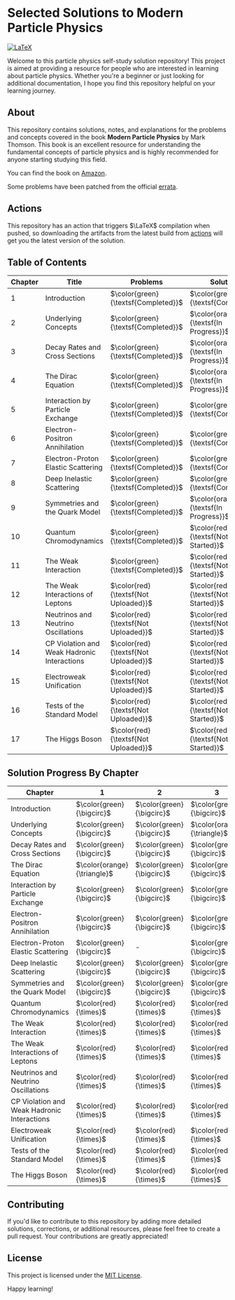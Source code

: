 # Selected Solutions to Modern Particle Physics 

[![LaTeX](https://github.com/youngwan-kim/ParticlePhysicsStudy/actions/workflows/build.yml/badge.svg)](https://github.com/youngwan-kim/ParticlePhysicsStudy/actions/workflows/build.yml)

Welcome to this particle physics self-study solution repository! 
This project is aimed at providing a resource for people who are interested in learning about particle physics. 
Whether you're a beginner or just looking for additional documentation, I hope you find this repository helpful on your learning journey.


## About

This repository contains solutions, notes, and explanations for the problems and concepts covered in the book **Modern Particle Physics** by Mark Thomson. 
This book is an excellent resource for understanding the fundamental concepts of particle physics and is highly recommended for anyone starting studying this field.

You can find the book on [Amazon](https://a.co/d/bVARRXf).

Some problems have been patched from the official [errata](https://www.hep.phy.cam.ac.uk/~thomson/MPP/ModernParticlePhysics_Errata.pdf).

## Actions

This repository has an action that triggers $\LaTeX$ compilation when pushed, so downloading the artifacts from the latest build from [actions](https://github.com/youngwan-kim/ParticlePhysicsStudy/actions) will get you the latest version of the solution.

## Table of Contents

| Chapter | Title                                            | Problems                               | Solutions                               |
| ------- | -------------------------------------------------|----------------------------------------| ----------------------------------------|
| 1       | Introduction                                     | $\color{green}{\textsf{Completed}}$    | $\color{green}{\textsf{Completed}}$     |
| 2       | Underlying Concepts                              | $\color{green}{\textsf{Completed}}$    | $\color{orange}{\textsf{In Progress}}$  |
| 3       | Decay Rates and Cross Sections                   | $\color{green}{\textsf{Completed}}$    | $\color{orange}{\textsf{In Progress}}$  |
| 4       | The Dirac Equation                               | $\color{green}{\textsf{Completed}}$    | $\color{orange}{\textsf{In Progress}}$  |
| 5       | Interaction by Particle Exchange                 | $\color{green}{\textsf{Completed}}$    | $\color{green}{\textsf{Completed}}$     |
| 6       | Electron-Positron Annihilation                   | $\color{green}{\textsf{Completed}}$    | $\color{green}{\textsf{Completed}}$     |
| 7       | Electron-Proton Elastic Scattering               | $\color{green}{\textsf{Completed}}$    | $\color{green}{\textsf{Completed}}$     |
| 8       | Deep Inelastic Scattering                        | $\color{green}{\textsf{Completed}}$    | $\color{green}{\textsf{Completed}}$     |
| 9       | Symmetries and the Quark Model                   | $\color{green}{\textsf{Completed}}$    | $\color{orange}{\textsf{In Progress}}$  |
| 10      | Quantum Chromodynamics                           | $\color{green}{\textsf{Completed}}$    | $\color{red}{\textsf{Not Started}}$     |
| 11      | The Weak Interaction                             | $\color{green}{\textsf{Completed}}$    | $\color{red}{\textsf{Not Started}}$     |
| 12      | The Weak Interactions of Leptons                 | $\color{red}{\textsf{Not Uploaded}}$   | $\color{red}{\textsf{Not Started}}$     |
| 13      | Neutrinos and Neutrino Oscillations              | $\color{red}{\textsf{Not Uploaded}}$   | $\color{red}{\textsf{Not Started}}$     |
| 14      | CP Violation and Weak Hadronic Interactions      | $\color{red}{\textsf{Not Uploaded}}$   | $\color{red}{\textsf{Not Started}}$     |
| 15      | Electroweak Unification                          | $\color{red}{\textsf{Not Uploaded}}$   | $\color{red}{\textsf{Not Started}}$     |
| 16      | Tests of the Standard Model                      | $\color{red}{\textsf{Not Uploaded}}$   | $\color{red}{\textsf{Not Started}}$     |
| 17      | The Higgs Boson                                  | $\color{red}{\textsf{Not Uploaded}}$   | $\color{red}{\textsf{Not Started}}$     |

## Solution Progress By Chapter

|Chapter                                      |               1             |             2              | 3                           | 4                          | 5                           | 6                           | 7                           | 8                           | 9 | 10 | 11 | 12 |13  | 14 | 15  | 16 | 17  |   
|---------------------------------------------|-----------------------------|----------------------------|-----------------------------|----------------------------|-----------------------------|-----------------------------|-----------------------------|-----------------------------|---|----|----|----|----|----|-----|----|-----|  
|Introduction                                 | $\color{green}{\bigcirc}$   | $\color{green}{\bigcirc}$  | $\color{green}{\bigcirc}$   | $\color{green}{\bigcirc}$  | $\color{green}{\bigcirc}$   | $\color{orange}{\triangle}$ |  $\color{green}{\bigcirc?}$ | $\color{green}{\bigcirc?}$  | $\color{green}{\bigcirc?}$  | $\color{green}{\bigcirc}$  | $\color{green}{\bigcirc ?}$ | -  | -  | -  | -   | -  | -   |  
|Underlying Concepts                          | $\color{green}{\bigcirc}$   | $\color{green}{\bigcirc}$  | $\color{orange}{\triangle}$ | $\color{green}{\bigcirc}$  | $\color{orange}{\triangle}$ | $\color{green}{\bigcirc}$   | $\color{green}{\bigcirc}$   | $\color{red}{\times}$       | $\color{green}{\bigcirc}$ | $\color{red}{\times}$ | $\color{red}{\times}$ | $\color{green}{\bigcirc}$   | $\color{green}{\bigcirc}$   | $\color{red}{\times}$   | $\color{red}{\times}$    | $\color{red}{\times}$   | $\color{red}{\times}$    |  
|Decay Rates and Cross Sections               | $\color{green}{\bigcirc}$   | $\color{green}{\bigcirc}$  | $\color{green}{\bigcirc}$   | $\color{green}{\bigcirc?}$ | $\color{green}{\bigcirc}$   | $\color{green}{\bigcirc?}$  | $\color{orange}{\triangle}$ | $\color{red}{\times}$       | $\color{red}{\times}$ | $\color{red}{\times}$ |  - | -  | -  | -  | -   | -  |  -  |  
|The Dirac Equation                           | $\color{orange}{\triangle}$ | $\color{green}{\bigcirc}$  | $\color{green}{\bigcirc}$   | $\color{red}{\times}$      | $\color{red}{\times}$       | $\color{green}{\bigcirc}$   | $\color{green}{\bigcirc}$   | $\color{green}{\bigcirc}$   | $\color{green}{\bigcirc}$ | $\color{green}{\bigcirc}$ | $\color{orange}{\triangle}$ | $\color{green}{\bigcirc}$ | $\color{green}{\bigcirc}$ | $\color{green}{\bigcirc}$ | $\color{green}{\bigcirc}$ | -  |  -  |  
|Interaction by Particle Exchange             | $\color{green}{\bigcirc}$   | $\color{green}{\bigcirc}$  | $\color{green}{\bigcirc}$   | -                          | -                           | -                           | - | - | - | -  | -  | -     | -                           | -  |  -  | -  |  -  |  
|Electron-Positron Annihilation               | $\color{green}{\bigcirc}$   | $\color{green}{\bigcirc}$  | $\color{green}{\bigcirc}$   | $\color{green}{\bigcirc}$  | $\color{green}{\bigcirc}$   | $\color{green}{\bigcirc}$   | $\color{green}{\bigcirc}$   | $\color{green}{\bigcirc}$   | $\color{green}{\bigcirc}$ | $\color{green}{\bigcirc}$ | $\color{green}{\bigcirc}$ | $\color{green}{\bigcirc}$  | -  | -  |  -  | -  |  -  |  
|Electron-Proton Elastic Scattering           | $\color{green}{\bigcirc}$   | -                          | $\color{green}{\bigcirc}$   | $\color{green}{\bigcirc}$  | $\color{green}{\bigcirc}$   | $\color{green}{\bigcirc}$   | $\color{green}{\bigcirc}$   | $\color{green}{\bigcirc}$   | - |  - | -  | -  | -  | -  |  -  |  - |  -  |  
|Deep Inelastic Scattering                    | $\color{green}{\bigcirc}$   | $\color{green}{\bigcirc}$  | $\color{green}{\bigcirc}$   | $\color{green}{\bigcirc}$  | $\color{green}{\bigcirc}$   | $\color{green}{\bigcirc}$   | $\color{green}{\bigcirc}$   | $\color{green}{\bigcirc}$   | - |  - | -  | -  | -  | -  |  -  |  - |  -  |  
|Symmetries and the Quark Model               | $\color{green}{\bigcirc}$   | $\color{green}{\bigcirc}$  | $\color{green}{\bigcirc}$   | $\color{green}{\bigcirc}$  | $\color{green}{\bigcirc}$   | $\color{green}{\bigcirc}$   | $\color{green}{\bigcirc}$   | $\color{red}{\times}$       | $\color{red}{\times}$  | $\color{red}{\times}$   | -                       | -  | -  | -  |  -  |  - |  -  |  
|Quantum Chromodynamics                       | $\color{red}{\times}$       | $\color{red}{\times}$      | $\color{red}{\times}$       | $\color{red}{\times}$      | $\color{red}{\times}$       | $\color{red}{\times}$       | $\color{red}{\times}$       | $\color{red}{\times}$       | $\color{red}{\times}$  |  -                      | -                       | -  | -  | -  |  -  |  - |  -  |  
|The Weak Interaction                         | $\color{red}{\times}$       | $\color{red}{\times}$      | $\color{red}{\times}$       | $\color{red}{\times}$      | $\color{red}{\times}$       | $\color{red}{\times}$       | $\color{red}{\times}$       | $\color{red}{\times}$       | $\color{red}{\times}$  | $\color{red}{\times}$    | -                       | -  | -  | -  |  -  |  - |  -  |  
|The Weak Interactions of Leptons             | $\color{red}{\times}$       | $\color{red}{\times}$      | $\color{red}{\times}$       | $\color{red}{\times}$      | $\color{red}{\times}$       | $\color{red}{\times}$       | $\color{red}{\times}$       | -                           | -  |  -                      | -                       | -  | -  | -  |  -  |  - |  -  |  
|Neutrinos and Neutrino Oscillations          | $\color{red}{\times}$       | $\color{red}{\times}$      | $\color{red}{\times}$       | $\color{red}{\times}$      | $\color{red}{\times}$       | $\color{red}{\times}$       | $\color{red}{\times}$       | $\color{red}{\times}$       | $\color{red}{\times}$  |  -                      | -                       | -  | -  | -  |  -  |  - |  -  |  
|CP Violation and Weak Hadronic Interactions  | $\color{red}{\times}$       | $\color{red}{\times}$      | $\color{red}{\times}$       | $\color{red}{\times}$      | $\color{red}{\times}$       | $\color{red}{\times}$       | $\color{red}{\times}$       | $\color{red}{\times}$       | $\color{red}{\times}$  | $\color{red}{\times}$   | $\color{red}{\times}$   | $\color{red}{\times}$   | $\color{red}{\times}$   | $\color{red}{\times}$   |  -  |  - | - |  
|Electroweak Unification                      | $\color{red}{\times}$       | $\color{red}{\times}$      | $\color{red}{\times}$       | $\color{red}{\times}$      | $\color{red}{\times}$       | -                           | -                           | -                           | - | -  | - | -  | - | -   | -   |  - |  - |  
|Tests of the Standard Model                  | $\color{red}{\times}$       | $\color{red}{\times}$      | $\color{red}{\times}$       | $\color{red}{\times}$      | $\color{red}{\times}$       | $\color{red}{\times}$       | $\color{red}{\times}$       | $\color{red}{\times}$       | $\color{red}{\times}$  | $\color{red}{\times}$   | $\color{red}{\times}$   | -  | - | -   | -   |  - |  - |  
|The Higgs Boson                              | $\color{red}{\times}$       | $\color{red}{\times}$      | $\color{red}{\times}$       | $\color{red}{\times}$      | $\color{red}{\times}$       | $\color{red}{\times}$       | $\color{red}{\times}$       | $\color{red}{\times}$       | $\color{red}{\times}$  | $\color{red}{\times}$   | $\color{red}{\times}$   | $\color{red}{\times}$   | $\color{red}{\times}$   | -   | -   |  - |  - |  


## Contributing

If you'd like to contribute to this repository by adding more detailed solutions, corrections, or additional resources, please feel free to create a pull request. Your contributions are greatly appreciated!

## License

This project is licensed under the [MIT License](LICENSE).

Happy learning!